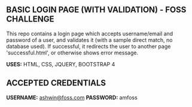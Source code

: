 ## BASIC LOGIN PAGE (WITH VALIDATION) -  FOSS CHALLENGE
This repo contains a login page which accepts username/email and password of a user, and validates it (with a sample direct match, no database used). If successful, it redirects the user to another page 'successful.html', or otherwise shows error message.

<b>USES:</b> HTML, CSS, JQUERY, BOOTSTRAP 4

## ACCEPTED CREDENTIALS
<b>USERNAME:</b> ashwin@foss.com
<b>PASSWORD:</b> amfoss
